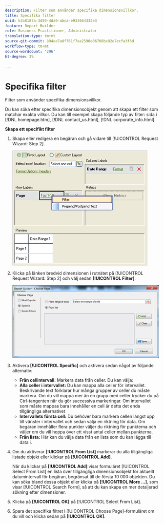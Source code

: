 ```yaml
---
description: Filter som använder specifika dimensionsvillkor.
title: Specifika filter
uuid: b3a8187a-3d59-4da0-abca-e933664332e3
feature: Report Builder
role: Business Practitioner, Administrator
translation-type: tm+mt
source-git-commit: 894ee7a8f761f7aa2590e06708be82e7ecfa3f6d
workflow-type: tm+mt
source-wordcount: '296'
ht-degree: 3%

---
```



# Specifika filter

Filter som använder specifika dimensionsvillkor.

Du kan söka efter specifika dimensionsobjekt genom att skapa ett filter som matchar exakta villkor. Du kan till exempel skapa följande typ av filter: sida i [!DNL homepage.htm], [!DNL contact_us.html], [!DNL corporate_info.html].

**Skapa ett specifikt filter**

1. Skapa eller redigera en begäran och gå vidare till [!UICONTROL Request Wizard: Step 2].

   ![Stegresultat](assets/dimension_filter.png)

1. Klicka på länken bredvid dimensionen i rutnätet på [!UICONTROL Request Wizard: Step 2] och välj sedan **[!UICONTROL Filter]**.

   ![Stegresultat](assets/choose_page_specific01.png)

1. Aktivera **[!UICONTROL Specific]** och aktivera sedan något av följande alternativ:

   * **Från cellintervall:** Markera data från celler. Du kan välja:
   * **Alla celler i intervallet:** Du kan mappa alla celler för intervallet. Beskrivande text förklarar hur många grupper av celler du måste markera. Om du vill mappa mer än en grupp med celler trycker du på Ctrl-tangenten när du gör successiva markeringar. Om intervallet som måste mappas bara innehåller en cell är detta det enda tillgängliga alternativet
   * **Intervallets första cell:** Du behöver bara markera cellen längst upp till vänster i intervallet och sedan välja en riktning för data. Om begäran innehåller flera punkter väljer du riktning för punkterna och väljer om du vill hoppa över ett visst antal celler mellan punkterna.
   * **Från lista:** Här kan du välja data från en lista som du kan lägga till data i.
1. Om du aktiverar **[!UICONTROL From List]** markerar du alla tillgängliga listade objekt eller klickar på **[!UICONTROL Add]**.

   När du klickar på **[!UICONTROL Add]** visar formuläret [!UICONTROL Select From List] en lista över tillgängliga dimensionsobjekt för aktuellt datumintervall för begäran, begränsat till de första 10 000 objekten. Du kan söka bland dessa objekt eller klicka på **[!UICONTROL More ...]**, som visar [!UICONTROL Search Form], så att du kan skapa en mer detaljerad sökning efter dimensioner.
1. Klicka på **[!UICONTROL OK]** på [!UICONTROL Select From List].
1. Spara det specifika filtret i [!UICONTROL Choose Page]-formuläret om du vill och klicka sedan på **[!UICONTROL OK]**.
